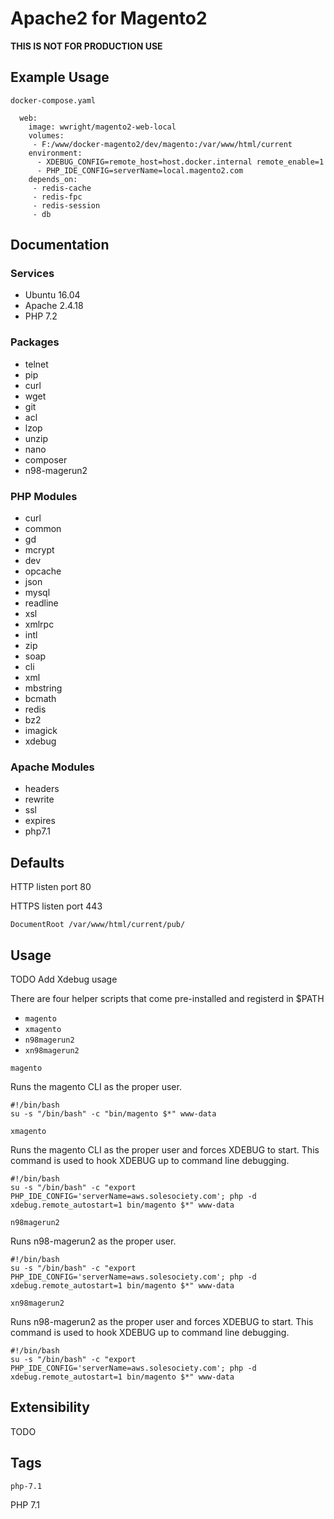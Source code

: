 # Apache2 for Magento2
__THIS IS NOT FOR PRODUCTION USE__

## Example Usage
`docker-compose.yaml`
```
  web:
    image: wwright/magento2-web-local
    volumes:
     - F:/www/docker-magento2/dev/magento:/var/www/html/current
    environment:
      - XDEBUG_CONFIG=remote_host=host.docker.internal remote_enable=1
      - PHP_IDE_CONFIG=serverName=local.magento2.com
    depends_on:
     - redis-cache
     - redis-fpc
     - redis-session
     - db
```

## Documentation
### Services
* Ubuntu 16.04
* Apache 2.4.18
* PHP 7.2

### Packages
* telnet
* pip
* curl
* wget
* git
* acl
* lzop
* unzip
* nano
* composer
* n98-magerun2

### PHP Modules
* curl
* common
* gd
* mcrypt
* dev
* opcache
* json
* mysql
* readline
* xsl
* xmlrpc
* intl
* zip
* soap
* cli
* xml
* mbstring
* bcmath
* redis
* bz2
* imagick
* xdebug

### Apache Modules
* headers
* rewrite
* ssl
* expires
* php7.1

## Defaults
HTTP listen port 80

HTTPS listen port 443

`DocumentRoot /var/www/html/current/pub/`

## Usage
TODO Add Xdebug usage 

There are four helper scripts that come pre-installed and registerd in $PATH
* `magento`
* `xmagento`
* `n98magerun2`
* `xn98magerun2`

`magento`

Runs the magento CLI as the proper user. 
```
#!/bin/bash
su -s "/bin/bash" -c "bin/magento $*" www-data
```

`xmagento`

Runs the magento CLI as the proper user and forces XDEBUG to start. This command is used to hook XDEBUG up to command line debugging.
```
#!/bin/bash
su -s "/bin/bash" -c "export PHP_IDE_CONFIG='serverName=aws.solesociety.com'; php -d xdebug.remote_autostart=1 bin/magento $*" www-data
```

`n98magerun2`

Runs n98-magerun2 as the proper user.
```
#!/bin/bash
su -s "/bin/bash" -c "export PHP_IDE_CONFIG='serverName=aws.solesociety.com'; php -d xdebug.remote_autostart=1 bin/magento $*" www-data
```

`xn98magerun2`

Runs n98-magerun2 as the proper user and forces XDEBUG to start. This command is used to hook XDEBUG up to command line debugging.
```
#!/bin/bash
su -s "/bin/bash" -c "export PHP_IDE_CONFIG='serverName=aws.solesociety.com'; php -d xdebug.remote_autostart=1 bin/magento $*" www-data
```

## Extensibility
TODO

## Tags
`php-7.1`

PHP 7.1